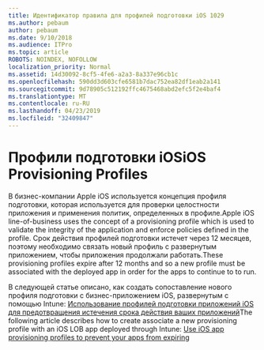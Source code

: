 ```yaml
---
title: Идентификатор правила для профилей подготовки iOS 1029
ms.author: pebaum
author: pebaum
ms.date: 9/10/2018
ms.audience: ITPro
ms.topic: article
ROBOTS: NOINDEX, NOFOLLOW
localization_priority: Normal
ms.assetid: 14d30092-8cf5-4fe6-a2a3-8a337e96cb1c
ms.openlocfilehash: 590dd3d603cfe6581b7dac752ea82df1eab2a141
ms.sourcegitcommit: 9d78905c512192ffc4675468abd2efc5f2e4baf4
ms.translationtype: MT
ms.contentlocale: ru-RU
ms.lasthandoff: 04/23/2019
ms.locfileid: "32409847"
---
```

# <a name="ios-provisioning-profiles"></a><span data-ttu-id="70606-102">Профили подготовки iOS</span><span class="sxs-lookup"><span data-stu-id="70606-102">iOS Provisioning Profiles</span></span>

<span data-ttu-id="70606-103">В бизнес-компании Apple iOS используется концепция профиля подготовки, которая используется для проверки целостности приложения и применения политик, определенных в профиле.</span><span class="sxs-lookup"><span data-stu-id="70606-103">Apple iOS line-of-business uses the concept of a provisioning profile which is used to validate the integrity of the application and enforce policies defined in the profile.</span></span> <span data-ttu-id="70606-104">Срок действия профилей подготовки истечет через 12 месяцев, поэтому необходимо связать новый профиль с развернутым приложением, чтобы приложения продолжали работать.</span><span class="sxs-lookup"><span data-stu-id="70606-104">These provisioning profiles expire after 12 months and so a new profile must be associated with the deployed app in order for the apps to continue to to run.</span></span>
  
<span data-ttu-id="70606-105">В следующей статье описано, как создать сопоставление нового профиля подготовки с бизнес-приложением iOS, развернутым с помощью Intune: [Использование профилей подготовки приложений iOS для предотвращения истечения срока действия ваших приложений](https://docs.microsoft.com/intune/app-provisioning-profile-ios)</span><span class="sxs-lookup"><span data-stu-id="70606-105">The following article describes how to create associate a new provisioning profile with an iOS LOB app deployed through Intune: [Use iOS app provisioning profiles to prevent your apps from expiring](https://docs.microsoft.com/intune/app-provisioning-profile-ios)</span></span>
  

